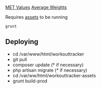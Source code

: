 [MET Values](http://juststand.org/Portals/3/literature/compendium-of-physical-activities.pdf)
[Average Weights](http://www.theaveragebody.com/average_weight.php)

Requires [assets](https://github.com/spullen/getmovingfitness-assets) to be running

    grunt

## Deploying

* cd /var/www/html/workouttracker
* git pull
* composer update (* if necessary)
* php artisan migrate (* if necessary)
* cd /var/ww/html/workouttracker-assets
* grunt build-prod